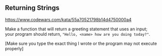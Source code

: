 ## Returning Strings

https://www.codewars.com/kata/55a70521798b14d4750000a4

Make a function that will return a greeting statement that uses an input; your program should return, `"Hello, <name> how are you doing today?"`.

[Make sure you type the exact thing I wrote or the program may not execute properly]
